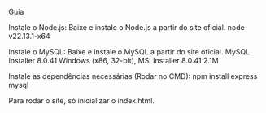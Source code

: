 Guia

Instale o Node.js:
Baixe e instale o Node.js a partir do site oficial.
node-v22.13.1-x64

Instale o MySQL:
Baixe e instale o MySQL a partir do site oficial.
MySQL Installer 8.0.41
Windows (x86, 32-bit), MSI Installer	8.0.41	2.1M	


Instale as dependências necessárias (Rodar no CMD):
npm install express mysql

Para rodar o site, só inicializar o index.html.
